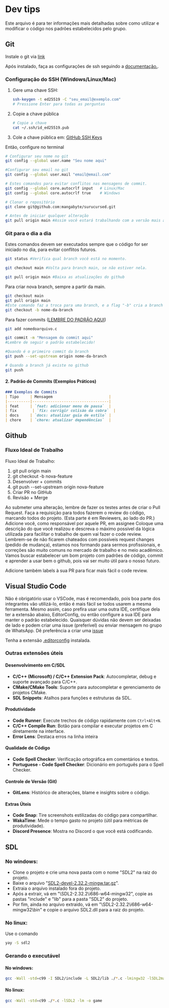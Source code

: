 # Dev tips

Este arquivo é para ter informações mais detalhadas sobre
  como utilizar e modificar o código nos padrões estabelecidos pelo grupo.

## Git

Instale o git via [link](https://git-scm.com/downloads)

Após instalado, faça as configurações de ssh seguindo a [documentação.](https://docs.github.com/pt/authentication/connecting-to-github-with-ssh/generating-a-new-ssh-key-and-adding-it-to-the-ssh-agent).

### Configuração do SSH (Windows/Linux/Mac)

1. Gere uma chave SSH:

   ```bash
   ssh-keygen -t ed25519 -C "seu_email@exemplo.com"
   # Pressione Enter para todas as perguntas
   ```

2. Copie a chave pública

    ```bash
    # Copie a chave
    cat ~/.ssh/id_ed25519.pub
    ```

3. Cole a chave pública em: [GitHub SSH Keys](https://github.com/settings/keys)

Então, configure no terminal

```bash
# Configurar seu nome no git
git config --global user.name "Seu nome aqui"

#Configurar seu email no git
git config --global user.mail "email@email.com"

# Estes comandos para evitar conflitos nas mensagens de commit.
git config --global core.autocrlf input   # Linux/Mac
git config --global core.autocrlf true    # Windows

# Clonar o repositório
git clone git@github.com:mangabyte/surucursed.git

# Antes de iniciar qualquer alteração
git pull origin main #Assim você estará trabalhando com a versão mais atualizada
```

### Git para o dia a dia

Estes comandos devem ser executados sempre que o código for ser iniciado no dia,
para evitar conflitos futuros.

```bash
git status #Verifica qual branch você está no momento.

git checkout main #Volta para branch main, se não estiver nela.

git pull origin main #Baixa as atualizações do github
```

Para criar nova branch, sempre a partir da main.

```bash
git checkout main
git pull origin main
#Este comando faz a troca para uma branch, e a flag "-b" cria a branch nova
git checkout -b nome-da-branch
```

Para fazer commits ([LEMBRE DO PADRÃO AQUI](https://github.com/iuricode/padroes-de-commits))

```bash
git add nomedoarquivo.c

git commit -m "Mensagem do commit aqui"
#Lembre de seguir o padrão estabelecido!

#Quando é o primeiro commit da branch
git push --set-upstream origin nome-da-branch

# Quando a branch já existe no github
git push
```

#### 2. **Padrão de Commits (Exemplos Práticos)**

```markdown
### Exemplos de Commits
| Tipo     | Mensagem                         |
|----------|----------------------------------|
| feat     | `feat: adicionar menu de pausa`  |
| fix       | `fix: corrigir colisão da cobra`  |
| docs     | `docs: atualizar guia de estilo` |
| chore    | `chore: atualizar dependências`  |
```

## Github

### Fluxo Ideal de Trabalho

Fluxo Ideal de Trabalho:

  1. git pull origin main
  2. git checkout -b nova-feature
  3. Desenvolver + commits
  4. git push --set-upstream origin nova-feature
  5. Criar PR no GitHub
  6. Revisão + Merge

Ao submeter uma alteração, lembre de fazer os testes antes de criar o Pull
Request.
Faça a requisição para todos fazerem o review do código, marcando todos do
projeto. (Esta parte é em Reviewers, ao lado do PR.)
Adicione você, como responsável por aquele PR, em assignee
Coloque uma descrição do que você realizou e descreva o máximo possível da
lógica utilizada para facilitar o trabalho de quem vai fazer o code review.
Lembrem-se de não ficarem chateados com possíveis request changes (pedido de
mudança), estamos nos formando para sermos profissionais, e correções são muito
comuns no mercado de trabalho e no meio acadêmico.
Vamos buscar estabelecer um bom projeto com padrões de código, commit e aprender
a usar bem o github, pois vai ser muito útil para o nosso futuro.

Adicione também labels à sua PR para ficar mais fácil o code review.

## Visual Studio Code

Não é obrigatório usar o VSCode, mas é recomendado, pois boa parte dos
integrantes vão utilizá-lo, então é mais fácil se todos usarem a mesma
ferramenta. Mesmo assim, caso prefira usar uma outra IDE, certifique dela ter a
extensão abaixo, EditorConfig, ou então configure a sua IDE para manter o padrão
estabelecido.
Quaisquer dúvidas não devem ser deixadas de lado e podem criar uma issue
(preferível) ou enviar mensagem no grupo de WhatsApp. Dê preferência a criar uma
[issue](https://github.com/mangabyte/surucursed/issues)

Tenha a extensão [.editorconfig](https://marketplace.visualstudio.com/items?itemName=EditorConfig.EditorConfig) instalada.

### Outras extensões úteis

#### **Desenvolvimento em C/SDL**  
- **C/C++ (Microsoft) / C/C++ Extension Pack**: Autocompletar, debug e suporte avançado para C/C++.  
- **CMake/CMake Tools**: Suporte para autocompletar e gerenciamento de projetos CMake.  
- **SDL Snippets**: Atalhos para funções e estruturas da SDL.  

#### **Produtividade**  
- **Code Runner**: Execute trechos de código rapidamente com `Ctrl+Alt+N`.  
- **C/C++ Compile Run**: Botão para compilar e executar projetos em C diretamente na interface.
- **Error Lens**: Destaca erros na linha inteira

#### **Qualidade de Código**  
- **Code Spell Checker**: Verificação ortográfica em comentários e textos.  
- **Portuguese - Code Spell Checker**: Dicionário em português para o Spell Checker.  

#### **Controle de Versão (Git)**  
- **GitLens**: Histórico de alterações, blame e insights sobre o código.  

#### **Extras Úteis**  
- **Code Snap**: Tire screenshots estilizadas do código para compartilhar.  
- **WakaTime**: Mede o tempo gasto no projeto (útil para métricas de produtividade).  
- **Discord Presence**: Mostra no Discord o que você está codificando.  

## SDL

### No windows:

- Clone o projeto e crie uma nova pasta com o nome "SDL2" na raiz do projeto.
- Baixe o arquivo "[SDL2-devel-2.32.2-mingw.tar.gz](https://github.com/libsdl-org/SDL/releases)".
- Extraia o arquivo instalado fora do projeto. 
- Após a extrair, vá em "\SDL2-2.32.2\i686-w64-mingw32", copie as pastas "include" e "lib" para a pasta "SDL2" do projeto. 
- Por fim, ainda no arquivo extraido, vá em "\SDL2-2.32.2\i686-w64-mingw32\bin" e copie o arquivo SDL2.dll para a raiz do projeto.

### No linux:

Use o comando 
```bash
yay -S sdl2
```

### Gerando o executável

#### No windows: 
```bash
gcc -Wall -std=c99 -I SDL2/include -L SDL2/lib ./*.c -lmingw32 -lSDL2main -lSDL2 -lm -o game
```

#### No linux:
```bash
gcc -Wall -std=c99 ./*.c -lSDL2 -lm -o game
```
